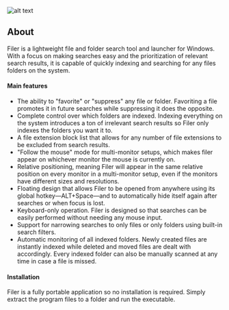 ![alt text](http://nicowalker.com/Images/filer_search.png "Filer Search Window")

## About
Filer is a lightweight file and folder search tool and launcher for Windows. With a focus on making searches easy and the prioritization of relevant search results, it is capable of quickly indexing and searching for any files folders on the system.

#### Main features

+ The ability to "favorite" or "suppress" any file or folder. Favoriting a file promotes it in future searches while suppressing it does the opposite.
+ Complete control over which folders are indexed. Indexing everything on the system introduces a ton of irrelevant search results so Filer only indexes the folders you want it to.
+ A file extension block list that allows for any number of file extensions to be excluded from search results.
+ "Follow the mouse" mode for multi-monitor setups, which makes filer appear on whichever monitor the mouse is currently on.
+ Relative positioning, meaning Filer will appear in the same relative position on every monitor in a multi-monitor setup, even if the monitors have different sizes and resolutions.
+ Floating design that allows Filer to be opened from anywhere using its global hotkey—ALT+Space—and to automatically hide itself again after searches or when focus is lost.
+ Keyboard-only operation. Filer is designed so that searches can be easily performed without needing any mouse input.
+ Support for narrowing searches to only files or only folders using built-in search filters.
+ Automatic monitoring of all indexed folders. Newly created files are instantly indexed while deleted and moved files are dealt with accordingly. Every indexed folder can also be manually scanned at any time in case a file is missed.

#### Installation
Filer is a fully portable application so no installation is required. Simply extract the program files to a folder and run the executable.
